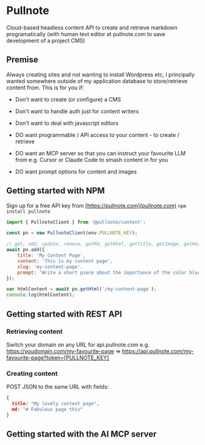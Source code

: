 # Pullnote
Cloud-based headless content API to create and retrieve markdown programatically (with human text editor at pullnote.com to save development of a project CMS)

## Premise
Always creating sites and not wanting to install Wordpress etc, I principally wanted somewhere outside of my application database to store/retrieve content from.
This is for you if:
- Don't want to create (or configure) a CMS
- Don't want to handle auth just for content writers
- Don't want to deal with javascript editors

- DO want programmable / API access to your content - to create / retrieve
- DO want an MCP server so that you can instruct your favourite LLM from e.g. Cursor or Claude Code to smash content in for you
- DO want prompt options for content and images

## Getting started with NPM
Sign up for a free API key from [https://pullnote.com](pullnote.com)
`npm install pullnote`
```js
import { PullnoteClient } from '@pullnote/content';

const pn = new PullnoteClient(env.PULLNOTE_KEY);

// get, add, update, remove, getMd, getHtml, getTitle, getImage, getHead, generate
await pn.add({
    title: 'My Content Page',
    content: 'This is my content page',
    slug: 'my-content-page',
    prompt: 'Write a short piece about the importance of the color blue'
});

var htmlContent = await pn.getHtml('/my-content-page');
console.log(htmlContent);
```

## Getting started with REST API

### Retrieving content
Switch your domain on any URL for api.pullnote.com e.g.
https://youdomain.com/my-favourite-page => https://api.pullnote.com/my-favourite-page?token=[PULLNOTE_KEY]

### Creating content
POST JSON to the same URL with fields:
```json
{
  title: "My lovely content page",
  md: "# Fabulous page this"
}
```

## Getting started with the AI MCP server
